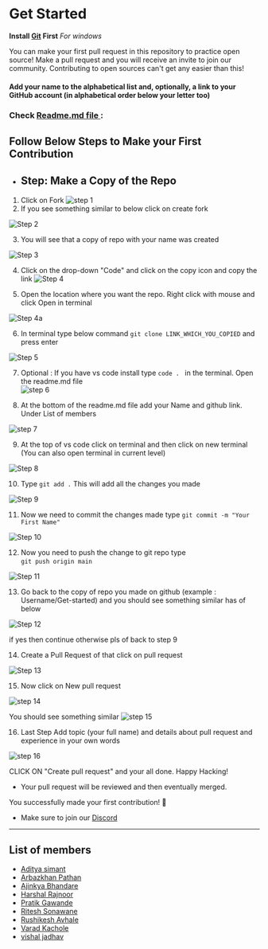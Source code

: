# Get Started 

<b> Install <a href ="https://www.youtube.com/watch?v=2j7fD92g-gE">Git</a> First</b> <i>For windows</i>

You can make your first pull request in this repository to practice open source! 
Make a pull request and you will receive an invite to join our community. Contributing to open sources can't get any easier than this!

#### Add your name to the alphabetical list and, optionally, a link to your GitHub account (in alphabetical order below your letter too)

### Check <a href="https://github.com/DIEMS-HUB/Get-Started/blob/main/README.md"> Readme.md file </a> :



## Follow Below Steps to Make your First Contribution 

* <h2>Step: Make a Copy of the Repo</h2>
1. Click on Fork 
![step 1](https://user-images.githubusercontent.com/72307121/210691740-df4884a1-513c-4f31-a6b9-49397307e2d1.png)
2. If you see something similar to below click on create fork 

![Step 2](https://user-images.githubusercontent.com/72307121/210691849-4e23509a-5abb-4a7c-bedd-28999aa98348.png)


3. You will see that a copy of repo with your name was created 

![Step 3](https://user-images.githubusercontent.com/72307121/210692392-b8be9f74-fb2d-4ffa-96c9-5f4a6b9215df.png)

4. Click on the drop-down "Code" and click on the copy icon and copy the link 
![Step 4](https://user-images.githubusercontent.com/72307121/210692904-22293870-e1ba-46d3-a85d-48aeb99fa8f6.png)

5. Open the location where you want the repo. Right click with mouse and click Open in terminal 

![Step 4a](https://user-images.githubusercontent.com/72307121/210693251-dc41478a-cd87-4995-8742-8982e49d89b4.png)

6. In terminal type below command
 ``git clone LINK_WHICH_YOU_COPIED`` and press enter 
 
![Step 5](https://user-images.githubusercontent.com/72307121/210693408-84de26b2-2940-48d8-adf8-2a69b29d4662.png)

7. Optional : If you have vs code install type ``code . `` in the terminal. Open the readme.md file <br>
![step 6](https://user-images.githubusercontent.com/72307121/210694876-a6af83db-6e5c-4f40-99f3-e1167c1a0638.png)

8. At the bottom of the readme.md file add your Name and github link. Under List of members

![step 7](https://user-images.githubusercontent.com/72307121/210695134-b922676d-6f3b-4625-976b-7f4a037627ad.png)


9. At the top of vs code click on terminal and then click on new terminal (You can also open terminal in current level)

![Step 8](https://user-images.githubusercontent.com/72307121/210695314-a988812a-a781-4298-bbb8-5b804d74d5de.png)

10. Type ``git add .`` This will add all the changes you made <br>


![Step 9](https://user-images.githubusercontent.com/72307121/210695433-1afb0162-9d8b-4a6a-83b7-1ccc546a503e.png)

11. Now we need to commit the changes made type ``git commit -m "Your First Name"`` <br>

![Step 10](https://user-images.githubusercontent.com/72307121/210695548-3f2f9d71-3520-4f84-8c5e-1cd16bdcec2e.png)

12. Now you need to push the change to git repo type <br> ``git push origin main``

![Step 11](https://user-images.githubusercontent.com/72307121/210695611-467aaea1-0606-4cb4-b3d8-da628aaf63eb.png)

13. Go back to the copy of repo you made on github (example : Username/Get-started) and you should see something similar has of below 

![Step 12](https://user-images.githubusercontent.com/72307121/210695751-95a0f964-fee3-4191-923b-4a2825421bd2.png)


if yes then continue otherwise pls of back to step 9 


14. Create a Pull Request of that click on pull request <br>

![Step 13](https://user-images.githubusercontent.com/72307121/210695890-ceff955e-ac73-41c8-846e-8b3981f300d7.png)

15. Now click on New pull request 

![step 14](https://user-images.githubusercontent.com/72307121/210695952-545de3cf-5417-48fe-8ff0-68ed903c8daa.png)

You should see something similar 
![step 15](https://user-images.githubusercontent.com/72307121/210696042-b18c5d46-10dc-4342-979d-3286c19ff33f.png)

16. Last Step Add topic (your full name) and details about pull request and experience in your own words 

![step 16](https://user-images.githubusercontent.com/72307121/210696123-62184640-f6e3-425d-bce2-f82fe15746ad.png)

CLICK ON "Create pull request" and your all done. Happy Hacking! 


- Your pull request will be reviewed and then eventually merged.

You successfully made your first contribution! 🎉

- Make sure to join our [Discord](https://discord.gg/k9zdeQXc)

---

## List of members 

- [Aditya simant](https://github.com/adityasimant)
- [Arbazkhan Pathan](https://github.com/ArbazkhanPathan)
- [Ajinkya Bhandare](https://github.com/ajinkyavbhandare)
- [Harshal Rajnoor](https://github.com/harshalrajnoor)
- [Pratik Gawande](https://github.com/gawandepratik022)
- [Ritesh Sonawane](https://github.com/riteshsonawane1372)
- [Rushikesh Avhale](https://guthub.com/its-rishi)
- [Varad Kachole](https://github.com/VaradKachole)
- [vishal jadhav](https://github.com/vishaljadhav207)



